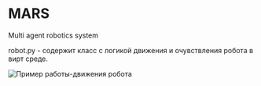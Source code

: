 # MARS
Multi agent robotics system 



robot.py - содержит класс с логикой движения и очувствления робота в вирт среде.

![Пример работы-движения робота](/test.gif=250x250)
